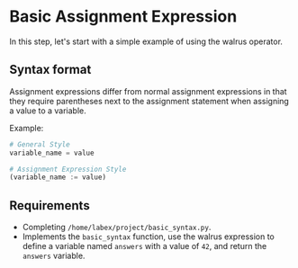 # Basic Assignment Expression

In this step, let's start with a simple example of using the walrus operator.

## Syntax format

Assignment expressions differ from normal assignment expressions in that they require parentheses next to the assignment statement when assigning a value to a variable. 

Example:

```python
# General Style
variable_name = value

# Assignment Expression Style
(variable_name := value)
```

## Requirements

- Completing `/home/labex/project/basic_syntax.py`.
- Implements the `basic_syntax` function, use the walrus expression to define a variable named `answers` with a value of `42`, and return the `answers` variable.